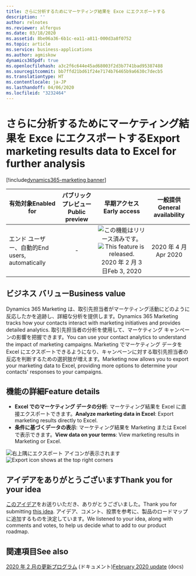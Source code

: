 ```yaml
---
title: さらに分析するためにマーケティング結果を Exce にエクスポートする
description: ''
author: relnotes
ms.reviewer: alfergus
ms.date: 03/18/2020
ms.assetid: 8be06a36-6b1c-ea11-a811-000d3a8f0752
ms.topic: article
ms.service: business-applications
ms.author: agmiskow
dynamics365pdf: true
ms.openlocfilehash: a3c2f6c644e45ad68003f2d3b7741bad95387488
ms.sourcegitcommit: bb7ffd21bd61f24e7174b76465b9a6630c7decb5
ms.translationtype: HT
ms.contentlocale: ja-JP
ms.lasthandoff: 04/06/2020
ms.locfileid: "3232464"
---
```

# <a name="export-marketing-results-data-to-excel-for-further-analysis"></a><span data-ttu-id="8bc65-102">さらに分析するためにマーケティング結果を Exce にエクスポートする</span><span class="sxs-lookup"><span data-stu-id="8bc65-102">Export marketing results data to Excel for further analysis</span></span>
[!include[dynamics365-marketing banner](../includes/dynamics365-marketing.md)]

| <span data-ttu-id="8bc65-103">有効対象</span><span class="sxs-lookup"><span data-stu-id="8bc65-103">Enabled for</span></span>    |  <span data-ttu-id="8bc65-104">パブリック プレビュー</span><span class="sxs-lookup"><span data-stu-id="8bc65-104">Public preview</span></span> | <span data-ttu-id="8bc65-105">早期アクセス</span><span class="sxs-lookup"><span data-stu-id="8bc65-105">Early access</span></span> | <span data-ttu-id="8bc65-106">一般提供</span><span class="sxs-lookup"><span data-stu-id="8bc65-106">General availability</span></span> | 
| ---------- | :----------: |:----------: |:----------: |
|<span data-ttu-id="8bc65-107">エンド ユーザー、自動的</span><span class="sxs-lookup"><span data-stu-id="8bc65-107">End users, automatically</span></span>|-|<span data-ttu-id="8bc65-108">![この機能はリリース済みです。](/dynamics365-release-plan/media/green-checkmark.png "この機能はリリース済みです。")</span><span class="sxs-lookup"><span data-stu-id="8bc65-108">![This feature is released.](/dynamics365-release-plan/media/green-checkmark.png "This feature is released.")</span></span> <span data-ttu-id="8bc65-109">2020 年 2 月 3 日</span><span class="sxs-lookup"><span data-stu-id="8bc65-109">Feb 3, 2020</span></span>| <span data-ttu-id="8bc65-110">2020 年 4 月</span><span class="sxs-lookup"><span data-stu-id="8bc65-110">Apr 2020</span></span>|


## <a name="business-value"></a><span data-ttu-id="8bc65-111">ビジネス バリュー</span><span class="sxs-lookup"><span data-stu-id="8bc65-111">Business value</span></span>
<!-- bv start -->
<span data-ttu-id="8bc65-112">Dynamics 365 Marketing は、取引先担当者がマーケティング活動にどのように反応したかを追跡し、詳細な分析を提供します。</span><span class="sxs-lookup"><span data-stu-id="8bc65-112">Dynamics 365 Marketing tracks how your contacts interact with marketing initiatives and provides detailed analytics.</span></span> <span data-ttu-id="8bc65-113">取引先担当者の分析を使用して、マーケティング キャンペーンの影響を把握できます。</span><span class="sxs-lookup"><span data-stu-id="8bc65-113">You can use your contact analytics to understand the impact of marketing campaigns.</span></span> <span data-ttu-id="8bc65-114">Marketing でマーケティング データを Excel にエクスポートできるようになり、キャンペーンに対する取引先担当者の反応を判断するための選択肢が増えます。</span><span class="sxs-lookup"><span data-stu-id="8bc65-114">Marketing now allows you to export your marketing data to Excel, providing more options to determine your contacts' responses to your campaigns.</span></span>
<!-- bv end -->



## <a name="feature-details"></a><span data-ttu-id="8bc65-115">機能の詳細</span><span class="sxs-lookup"><span data-stu-id="8bc65-115">Feature details</span></span>
<!--feature detail start -->
- <span data-ttu-id="8bc65-116">**Excel でのマーケティング データの分析**: マーケティング結果を Excel に直接エクスポートできます。</span><span class="sxs-lookup"><span data-stu-id="8bc65-116">**Analyze marketing data in Excel**: Export marketing results directly to Excel.</span></span>
- <span data-ttu-id="8bc65-117">**条件に基づくデータの表示**: マーケティング結果を Marketing または Excel で表示できます。</span><span class="sxs-lookup"><span data-stu-id="8bc65-117">**View data on your terms**: View marketing results in Marketing or Excel.</span></span>
<!--feature detail end -->

<span data-ttu-id="8bc65-118">![右上隅にエクスポート アイコンが表示されます](media/insights_export_to_csv.png "右上隅にエクスポート アイコンが表示されます")</span><span class="sxs-lookup"><span data-stu-id="8bc65-118">![Export icon shows at the top right corners](media/insights_export_to_csv.png "Export icon shows at the top right corners")</span></span>
<!-- Picture 1 -->








## <a name="thank-you-for-your-idea"></a><span data-ttu-id="8bc65-119">アイデアをありがとうございます</span><span class="sxs-lookup"><span data-stu-id="8bc65-119">Thank you for your idea</span></span>
<span data-ttu-id="8bc65-120">[このアイデア](https://experience.dynamics.com/ideas/idea/?ideaid=f33bf6e7-7b7e-e811-9cca-0003ff68a6a2)をお送りいただき、ありがとうございました。</span><span class="sxs-lookup"><span data-stu-id="8bc65-120">Thank you for submitting [this idea](https://experience.dynamics.com/ideas/idea/?ideaid=f33bf6e7-7b7e-e811-9cca-0003ff68a6a2).</span></span> <span data-ttu-id="8bc65-121">アイデア、コメント、投票を参考に、製品のロードマップに追加するものを決定しています。</span><span class="sxs-lookup"><span data-stu-id="8bc65-121">We listened to your idea, along with comments and votes, to help us decide what to add to our product roadmap.</span></span>

## <a name="see-also"></a><span data-ttu-id="8bc65-122">関連項目</span><span class="sxs-lookup"><span data-stu-id="8bc65-122">See also</span></span>


<!--docs start-->
<span data-ttu-id="8bc65-123">[2020 年 2 月の更新プログラム](https://docs.microsoft.com/dynamics365/marketing/whats-new-marketing#february-2020-update) (ドキュメント)</span><span class="sxs-lookup"><span data-stu-id="8bc65-123">[February 2020 update](https://docs.microsoft.com/dynamics365/marketing/whats-new-marketing#february-2020-update) (docs)</span></span>
<!--docs end-->

